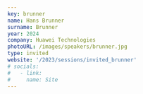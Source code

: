 ```yaml
---
key: brunner
name: Hans Brunner
surname: Brunner
year: 2024
company: Huawei Technologies
photoURL: /images/speakers/brunner.jpg
type: invited
website: '/2023/sessions/invited_brunner'
# socials:
#   - link:  
#     name: Site
---
```

